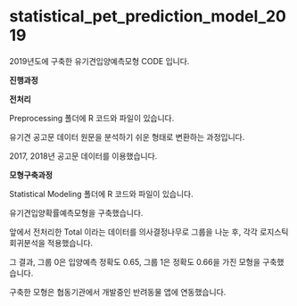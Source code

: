 # statistical_pet_prediction_model_2019
2019년도에 구축한 유기견입양예측모형 CODE 입니다.

**진행과정**

**전처리**

Preprocessing 폴더에 R 코드와 파일이 있습니다.

유기견 공고문 데이터 원문을 분석하기 쉬운 형태로 변환하는 과정입니다.

2017, 2018년 공고문 데이터를 이용했습니다.

**모형구축과정**

Statistical Modeling 폴더에 R 코드와 파일이 있습니다.

유기견입양확률예측모형을 구축했습니다.

앞에서 전처리한 Total 이라는 데이터를 의사결정나무로 그룹을 나눈 후, 각각 로지스틱 회귀분석을 적용했습니다.

그 결과, 그룹 0은 입양예측 정확도 0.65, 그룹 1은 정확도 0.66을 가진 모형을 구축했습니다.

구축한 모형은 협동기관에서 개발중인 반려동물 앱에 연동했습니다. 
